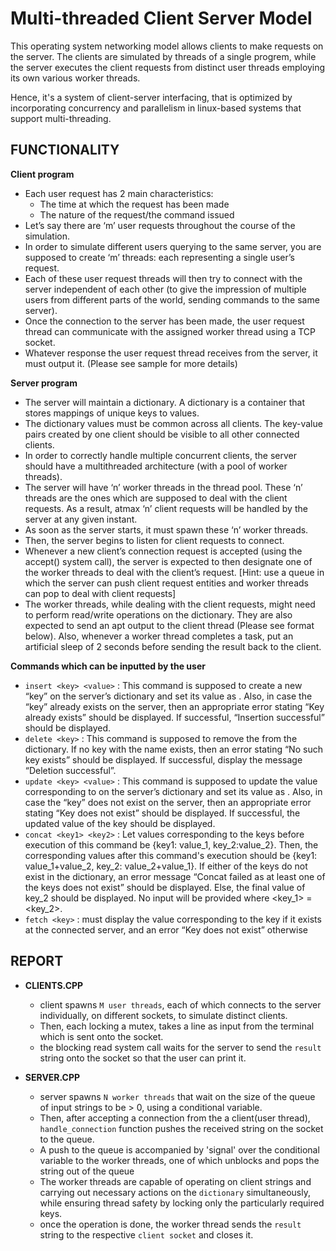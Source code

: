 # Multi-threaded Client Server Model

This operating system networking model allows clients to make requests on the server. The clients are simulated by threads of a single progrem, while the server executes the client requests from distinct user threads employing its own various worker threads.

Hence, it's a system of client-server interfacing, that is optimized by incorporating concurrency and parallelism in linux-based systems that support multi-threading.

## FUNCTIONALITY

**Client program**
- Each user request has 2 main characteristics:
	- The time at which the request has been made
	- The nature of the request/the command issued
- Let’s say there are ‘m’ user requests throughout the course of the simulation.
- In order to simulate different users querying to the same server, you are supposed to create ‘m’ threads: each
representing a single user’s request.
- Each of these user request threads will then try to connect with the server independent of each other (to give
the impression of multiple users from different parts of the world, sending commands to the same server).
- Once the connection to the server has been made, the user request thread can communicate with the
assigned worker thread using a TCP socket.
- Whatever response the user request thread receives from the server, it must output it. (Please see sample for
more details)

**Server program**
- The server will maintain a dictionary. A dictionary is a container that stores mappings of unique keys to values.
- The dictionary values must be common across all clients. The key-value pairs created by one client should be
visible to all other connected clients.
- In order to correctly handle multiple concurrent clients, the server should have a multithreaded architecture
(with a pool of worker threads).
- The server will have ‘n’ worker threads in the thread pool. These ‘n’ threads are the ones which are
supposed to deal with the client requests. As a result, atmax ‘n’ client requests will be handled by the server at
any given instant.
- As soon as the server starts, it must spawn these ‘n’ worker threads.
- Then, the server begins to listen for client requests to connect.
- Whenever a new client’s connection request is accepted (using the accept() system call), the server is
expected to then designate one of the worker threads to deal with the client’s request. [Hint: use a queue in
which the server can push client request entities and worker threads can pop to deal with client requests]
- The worker threads, while dealing with the client requests, might need to perform read/write operations on the
dictionary. They are also expected to send an apt output to the client thread (Please see format below). Also,
whenever a worker thread completes a task, put an artificial sleep of 2 seconds before sending the result back
to the client.

**Commands which can be inputted by the user**
- `insert <key> <value>` : This command is supposed to create a new “key” on the server’s dictionary and set its
value as <value>. Also, in case the “key” already exists on the server, then an appropriate error stating “Key
already exists” should be displayed. If successful, “Insertion successful” should be displayed.
- `delete <key>` : This command is supposed to remove the <key> from the dictionary. If no key with the name
<key> exists, then an error stating “No such key exists” should be displayed. If successful, display the
message “Deletion successful”.
- `update <key> <value>` : This command is supposed to update the value corresponding to <key> on the
server’s dictionary and set its value as <value>. Also, in case the “key” does not exist on the server, then an
appropriate error stating “Key does not exist” should be displayed. If successful, the updated value of the key
should be displayed.
- `concat <key1> <key2>` : Let values corresponding to the keys before execution of this command be {key1:
value_1, key_2:value_2}. Then, the corresponding values after this command's execution should be {key1:
value_1+value_2, key_2: value_2+value_1}. If either of the keys do not exist in the dictionary, an error
message “Concat failed as at least one of the keys does not exist” should be displayed. Else,
the final value of key_2 should be displayed. No input will be provided where <key_1> = <key_2>.
- `fetch <key>` : must display the value corresponding to the key if it exists at the connected server, and an error
“Key does not exist” otherwise

## REPORT

- **CLIENTS.CPP**
	- client spawns `M user threads`, each of which connects to the server individually, on different sockets, to simulate distinct clients. 
	- Then, each locking a mutex, takes a line as input from the terminal which is sent onto the socket.
	- the blocking read system call waits for the server to send the `result` string onto the socket so that the user can print it.

- **SERVER.CPP**
	- server spawns `N worker threads` that wait on the size of the queue of input strings to be > 0, using a conditional variable.
	- Then, after accepting a connection from the a client(user thread), `handle_connection` function pushes the received string on the socket to the queue.
	- A push to the queue is accompanied by 'signal' over the conditional variable to the worker threads, one of which unblocks and pops the string out of the queue
	- The worker threads are capable of operating on client strings and carrying out necessary actions on the `dictionary` simultaneously, while ensuring thread safety by locking only the particularly required keys.
	- once the operation is done, the worker thread sends the `result` string to the respective `client socket` and closes it.
